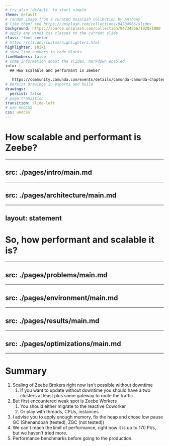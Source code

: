 ```yaml
---
# try also 'default' to start simple
theme: default
# random image from a curated Unsplash collection by Anthony
# like them? see https://unsplash.com/collections/94734566/slidev
background: https://source.unsplash.com/collection/94734566/1920x1080
# apply any windi css classes to the current slide
class: 'text-center'
# https://sli.dev/custom/highlighters.html
highlighter: shiki
# show line numbers in code blocks
lineNumbers: false
# some information about the slides, markdown enabled
info: |
  ## How scalable and performant is Zeebe? 

   https://community.camunda.com/events/details/camunda-camunda-chapter-almaty-presents-pochemu-camunda-8-i-chto-pod-kapotom-why-camunda-8-what-is-inside/
# persist drawings in exports and build
drawings:
  persist: false
# page transition
transition: slide-left
# use UnoCSS
css: unocss
---
```


# How scalable and performant is Zeebe?

---
src: ./pages/intro/main.md
---

---
src: ./pages/architecture/main.md
---

---
layout: statement
---
# So, how performant and scalable it is?

---
src: ./pages/problems/main.md
---

---
src: ./pages/environment/main.md
---

---
src: ./pages/results/main.md
---

---
src: ./pages/optimizations/main.md
---

---

# Summary

1. Scaling of Zeebe Brokers right now isn't possible without downtime
   1. If you want to update without downtime you should have a two clusters at least plus some gateway to route the traffic
2. But first encountered weak spot is Zeebe Workers
   1. You should either migrate to the reactive Coworker
   2. Or play with threads, CPUs, instances
3. I advise you to apply enough memory, fix the heap and chose low pause GC (Shenandoah (tested), ZGC (not tested))
4. We can't reach the limit of performance, right now it is up to 170 PI/s, but we haven't tried more.
5. Performance benchmarks before going to the production.
